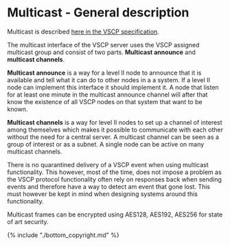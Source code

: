 # Multicast - General description

Multicast is described [here in the VSCP specification](https://grodansparadis.gitbooks.io/the-vscp-specification/content/vscp_multicast.html).

The multicast interface of the VSCP server uses the VSCP assigned multicast group and consist of two parts. **Multicast announce** and **multicast channels**.

**Multicast announce** is a way for a level II node to announce that it is available and tell what it can do to other nodes in a a system. If a level II node can implement this interface it should implement it. A node that listen for at least one minute in the multicast announce channel will after that know the existence of all VSCP nodes on that system that want to be known.

**Multicast channels** is a way for level II nodes to set up a channel of interest among themselves which makes it possible to communicate with each other without the need for a central server. A multicast channel can be seen as a group of interest or as a subnet. A single node can be active on many multicast channels.

There is no quarantined delivery of a VSCP event when using multicast functionality. This however, most of the time, does not impose a problem as the VSCP protocol functionality often rely on responses back when sending events and therefore have a way to detect am event that gone lost. This must however be kept in mind when designing systems around this functionality.


Multicast frames can be encrypted using AES128, AES192, AES256 for state of art security.

{% include "./bottom_copyright.md" %}
